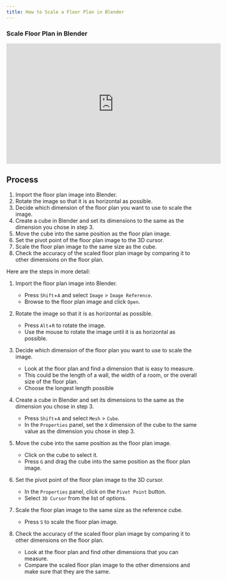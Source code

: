 ```yaml
---
title: How to Scale a Floor Plan in Blender
---
```


<div class="video-grid">

<div class="video-card">

### Scale Floor Plan in Blender

<iframe class="youTubeIframe" width="560" height="315" src="https://www.youtube.com/embed/8iMWUsqeopQ?rel=0" title="YouTube video player" frameborder="0" allow="accelerometer; autoplay; clipboard-write; encrypted-media; gyroscope; picture-in-picture; web-share" allowfullscreen></iframe>
</div>
</div>

## Process

1. Import the floor plan image into Blender.
2. Rotate the image so that it is as horizontal as possible.
3. Decide which dimension of the floor plan you want to use to scale the image.
4. Create a cube in Blender and set its dimensions to the same as the dimension you chose in step 3.
5. Move the cube into the same position as the floor plan image.
6. Set the pivot point of the floor plan image to the 3D cursor.
7. Scale the floor plan image to the same size as the cube.
8. Check the accuracy of the scaled floor plan image by comparing it to other dimensions on the floor plan.

Here are the steps in more detail:

1. Import the floor plan image into Blender.
    * Press `Shift`+`A` and select `Image` > `Image Reference`.
    * Browse to the floor plan image and click `Open`.

2. Rotate the image so that it is as horizontal as possible.
    * Press `Alt`+`R` to rotate the image.
    * Use the mouse to rotate the image until it is as horizontal as possible.

3. Decide which dimension of the floor plan you want to use to scale the image.
    * Look at the floor plan and find a dimension that is easy to measure.
    * This could be the length of a wall, the width of a room, or the overall size of the floor plan.
    * Choose the longest length possible

4. Create a cube in Blender and set its dimensions to the same as the dimension you chose in step 3.
    * Press `Shift`+`A` and select `Mesh` > `Cube`.
    * In the `Properties` panel, set the `X` dimension of the cube to the same value as the dimension you chose in step 3.

5. Move the cube into the same position as the floor plan image.
    * Click on the cube to select it.
    * Press `G` and drag the cube into the same position as the floor plan image.

6. Set the pivot point of the floor plan image to the 3D cursor.
    * In the `Properties` panel, click on the `Pivot Point` button.
    * Select `3D Cursor` from the list of options.

7. Scale the floor plan image to the same size as the reference cube.
    * Press `S` to scale the floor plan image.

8. Check the accuracy of the scaled floor plan image by comparing it to other dimensions on the floor plan.
    * Look at the floor plan and find other dimensions that you can measure.
    * Compare the scaled floor plan image to the other dimensions and make sure that they are the same.


